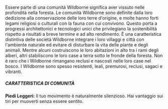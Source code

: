Essere parte di una comunità Wildborne significa aver vissuto nelle profondità nella foresta. Le comunità Wildborne sono definite dalla loro dedizione alla conservazione delle loro terre d'origine, e molte hanno forti legami religiosi o culturali con la fauna con cui convivono. Questo porta a progressi architettonici e tecnologici unici che privilegiano la sostenibilità rispetto a risultati a breve termine e ad alto rendimento. È una caratteristica distintiva delle società Wildborne integrare i loro villaggi e città con l'ambiente naturale ed evitare di disturbare la vita delle piante e degli animali. Mentre alcuni costruiscono le loro abitazioni in alto tra i rami degli alberi, altri stabiliscono le loro case a terra sotto le fronde della foresta. Non è raro che i Wildborne rimangano reclusi e nascosti nelle loro case nel bosco. I Wildborne sono spesso resistenti, leali, premurosi, reclusi, sagaci e vibranti.

##### CARATTERISTICA DI COMUNITÀ
**Piedi Leggeri:** Il tuo movimento è naturalmente silenzioso. Hai vantaggio sui tiri per muoverti senza essere sentito.